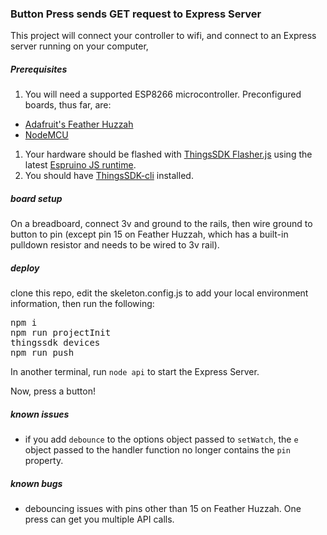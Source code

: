 ### Button Press sends GET request to Express Server
This project will connect your controller to wifi, and connect to an Express server running on your computer,

##### Prerequisites

1. You will need a supported ESP8266 microcontroller.  Preconfigured boards, thus far, are:
  - [Adafruit's Feather Huzzah](https://learn.adafruit.com/adafruit-feather-huzzah-esp8266/overview)
  - [NodeMCU](http://www.electrodragon.com/product/nodemcu-lua-amica-r2-esp8266-wifi-board/)
1. Your hardware should be flashed with [ThingsSDK Flasher.js](https://github.com/thingsSDK/flasher.js) using the latest [Espruino JS runtime](http://www.espruino.com/EspruinoESP8266).
1. You should have [ThingsSDK-cli](https://github.com/thingsSDK/thingssdk-cli) installed.

##### board setup
On a breadboard, connect 3v and ground to the rails, then wire ground to button to pin (except pin 15 on Feather Huzzah, which has a built-in pulldown resistor and needs to be wired to 3v rail).

##### deploy
clone this repo, edit the skeleton.config.js to add your local environment information, then run the following:

<pre>
npm i
npm run projectInit
thingssdk devices
npm run push
</pre>

In another terminal, run `node api` to start the Express Server.

Now, press a button!

##### known issues
- if you add `debounce` to the options object passed to `setWatch`, the `e` object passed to the handler function no longer contains the `pin` property.

##### known bugs
- debouncing issues with pins other than 15 on Feather Huzzah.  One press can get you multiple API calls.
